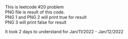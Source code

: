 This is leetcode #20 problem<br>
PNG file is result of this code.<br>
PNG 1 and PNG 2 will print true for result<br>
PNG 3 will print false for result<br>

It took 2 days to understand for Jan/11/2022 - Jan/12/2022
